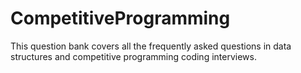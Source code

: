 # CompetitiveProgramming
This  question bank covers all the frequently asked questions in data structures and competitive programming coding interviews.
